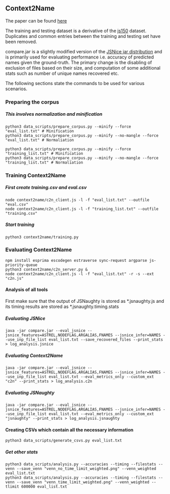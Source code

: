 ## Context2Name

The paper can be found [here](http://software-lab.org/publications/Context2Name_TR_Mar2018.pdf)

The training and testing dataset is a derivative of the [js150](https://www.sri.inf.ethz.ch/js150.php) dataset. Duplicates and common entries between the training and testing set have been removed.

compare.jar is a slightly modified version of the [JSNice jar distribution](https://files.sri.inf.ethz.ch/jsniceartifact/index.html) and is primarily used for evaluating performance i.e. accuracy of predicted names given the ground-truth. The primary change is the disabling of exclusion of files based on their size, and computation of some additional stats such as number of unique names recovered etc. 

The following sections state the commands to be used for various scenarios.

### Preparing the corpus

##### This involves normalization and minification

```
python3 data_scripts/prepare_corpus.py --minify --force "eval_list.txt" # Minification
python3 data_scripts/prepare_corpus.py --minify --no-mangle --force "eval_list.txt" # Normaliation
```

```
python3 data_scripts/prepare_corpus.py --minify --force "training_list.txt" # Minification
python3 data_scripts/prepare_corpus.py --minify --no-mangle --force "training_list.txt" # Normaliation
```

### Training Context2Name

##### First create training.csv and eval.csv
```
node context2name/c2n_client.js -l -f "eval_list.txt" --outfile "eval.csv"
node context2name/c2n_client.js -l -f "training_list.txt" --outfile "training.csv"
```

##### Start training
```
python3 context2name/training.py
```

### Evaluating Context2Name

```
npm install esprima escodegen estraverse sync-request argparse js-priority-queue
python3 context2name/c2n_server.py &
node context2name/c2n_client.js -l -f "eval_list.txt" -r -s --ext "c2n.js"
```

#### Analysis of all tools

First make sure that the output of JSNaughty is stored as *.jsnaughty.js and its timing results are stored as *.jsnaughty.timing.stats

##### Evaluating JSNice
```
java -jar compare.jar --eval_jsnice --jsnice_features=ASTREL,NODEFLAG,ARGALIAS,FNAMES --jsnice_infer=NAMES --use_inp_file_list eval_list.txt --save_recovered_files --print_stats > log_analysis.jsnice 
```

##### Evaluating Context2Name
```
java -jar compare.jar --eval_jsnice --jsnice_features=ASTREL,NODEFLAG,ARGALIAS,FNAMES --jsnice_infer=NAMES --use_inp_file_list eval_list.txt --eval_metrics_only --custom_ext "c2n" --print_stats > log_analysis.c2n
```

##### Evaluating JSNaughty
```
java -jar compare.jar --eval_jsnice --jsnice_features=ASTREL,NODEFLAG,ARGALIAS,FNAMES --jsnice_infer=NAMES --use_inp_file_list eval_list.txt --eval_metrics_only --custom_ext "jsnaughty" --print_stats > log_analysis.jsnaughty
```


#### Creating CSVs which contain all the necessary information
```
python3 data_scripts/generate_csvs.py eval_list.txt
```
##### Get other stats
```
python3 data_scripts/analysis.py --accuracies --timing --filestats --venn --save_venn "venn_no_time_limit_weighted.png" --venn_weighted eval_list.txt
python3 data_scripts/analysis.py --accuracies --timing --filestats --venn --save_venn "venn_time_limit_weighted.png" --venn_weighted --tlimit 600000 eval_list.txt
```

